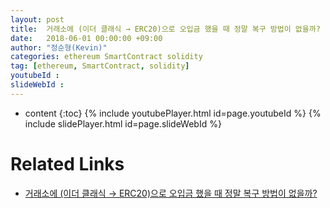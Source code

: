 ```yaml
---
layout: post
title:  거래소에 (이더 클래식 → ERC20)으로 오입금 했을 때 정말 복구 방법이 없을까?
date:   2018-06-01 00:00:00 +09:00
author: "정순형(Kevin)"
categories: ethereum SmartContract solidity
tag: [ethereum, SmartContract, solidity]
youtubeId :
slideWebId :
---
```

* content
{:toc}
{% include youtubePlayer.html id=page.youtubeId %}
{% include slidePlayer.html id=page.slideWebId %}

# Related Links
- [거래소에 (이더 클래식 → ERC20)으로 오입금 했을 때 정말 복구 방법이 없을까?](https://medium.com/onther-tech/%EA%B1%B0%EB%9E%98%EC%86%8C%EC%97%90-%EC%9D%B4%EB%8D%94-%ED%81%B4%EB%9E%98%EC%8B%9D-erc20-%EC%9C%BC%EB%A1%9C-%EC%98%A4%EC%9E%85%EA%B8%88-%ED%96%88%EC%9D%84-%EB%95%8C-%EC%A0%95%EB%A7%90-%EC%B6%9C%EA%B8%88%EB%B0%A9%EB%B2%95%EC%9D%B4-%EC%97%86%EC%9D%84%EA%B9%8C-8827c16195c4)
